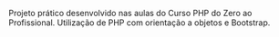 Projeto prático desenvolvido nas aulas do Curso PHP do Zero ao Profissional. Utilização de PHP com orientação a objetos e Bootstrap.